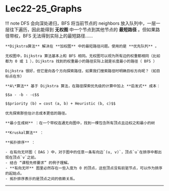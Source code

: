 # Lec22-25_Graphs
!!! note
    DFS 会向深处递归，BFS 将当前节点的 neighbors 放入队列中，一层一层往下遍历，因此能得到 **无权图** 中一个节点到其他节点的 **最短路径** 。但如果路径带权，BFS 无法得到实际上的最短路径......

    **Dijkstra算法** 解决在 **加权图** 中的最短路径问题。使用的是 **优先队列** 。

    无权图中，Dijkstra 算法基本上和 BFS 相同。无权图可以视为所有边的权重都相同（比如都为 0 或 1 ），Dijkstra 找到的权重最小的路径实际上就是长度最小的路径（ BFS ）

    Dijkstra 很好，但它是向各个方向探索路径，如果我们搜索路径时明确目标方向呢？（如目标点在东）

    **A\*算法** 基于 Dijkstra 算法，在路径探索优先级的计算中加上 **启发式** 成本：

    $$a - -b - -c$$

    $$priority (b) = cost (a, b) + Heuristic (b, c)$$

    优先探索那些估计总成本更低的路径。

    **最小生成树** ：在一个带权连通无向图中，找到一棵包含所有顶点且边权之和最小的树

    **Kruskal算法** ：

    **拓扑排序** ：

    - 在有向无环图（ DAG ）中，对于图中的任意一条有向边`(u, v)`，顶点`u`在排序中都出现在顶点`v`之前。
    - 结合 “课程先修要求” 的例子理解。
    - **有向无环** 图里必然存在一些入度为 0 的顶点，这些顶点没有前驱节点，可以作为排序的起始点。
    - 拓扑排序表示的是顶点之间的依赖关系。

---

